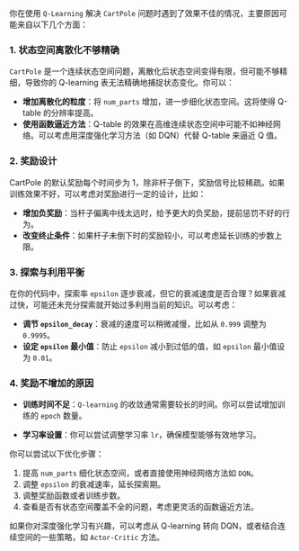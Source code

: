 你在使用 `Q-Learning` 解决 `CartPole` 问题时遇到了效果不佳的情况，主要原因可能来自以下几个方面：

### 1. **状态空间离散化不够精确**

`CartPole` 是一个连续状态空间问题，离散化后状态空间变得有限，但可能不够精细，导致你的 Q-learning 表无法精确地捕捉状态变化。你可以：

- **增加离散化的粒度**：将 `num_parts` 增加，进一步细化状态空间。这将使得 Q-table 的分辨率提高。
- **使用函数逼近方法**：Q-table 的效果在高维连续状态空间中可能不如神经网络。可以考虑用深度强化学习方法（如 DQN）代替 Q-table 来逼近 Q 值。

### 2. **奖励设计**

CartPole 的默认奖励每个时间步为 1，除非杆子倒下，奖励信号比较稀疏。如果训练效果不好，可以考虑对奖励进行一定的设计，比如：

- **增加负奖励**：当杆子偏离中线太远时，给予更大的负奖励，提前惩罚不好的行为。
- **改变终止条件**：如果杆子未倒下时的奖励较小，可以考虑延长训练的步数上限。

### 3. **探索与利用平衡**

在你的代码中，探索率 `epsilon` 逐步衰减，但它的衰减速度是否合理？如果衰减过快，可能还未充分探索就开始过多利用当前的知识。可以考虑：

- **调节 `epsilon_decay`**：衰减的速度可以稍微减慢，比如从 `0.999` 调整为 `0.9995`。
- **设定 `epsilon` 最小值**：防止 `epsilon` 减小到过低的值，如 `epsilon` 最小值设为 `0.01`。

### 4. **奖励不增加的原因**

- **训练时间不足**：`Q-learning` 的收敛通常需要较长的时间。你可以尝试增加训练的 `epoch` 数量。

- **学习率设置**：你可以尝试调整学习率 `lr`，确保模型能够有效地学习。

你可以尝试以下优化步骤：

1. 提高 `num_parts` 细化状态空间，或者直接使用神经网络方法如 `DQN`。
2. 调整 `epsilon` 的衰减速率，延长探索期。
3. 调整奖励函数或者训练步数。
4. 查看是否有状态空间覆盖不全的问题，考虑更灵活的函数逼近方法。

如果你对深度强化学习有兴趣，可以考虑从 Q-learning 转向 DQN，或者结合连续空间的一些策略，如 `Actor-Critic` 方法。